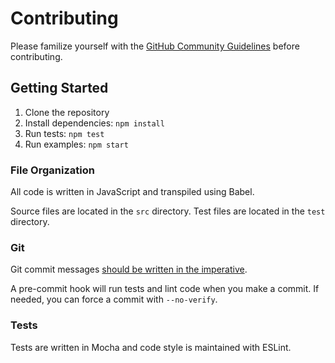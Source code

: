 # Contributing
Please familize yourself with the [GitHub Community Guidelines](https://help.github.com/articles/github-community-guidelines/) before contributing. 

## Getting Started

1. Clone the repository
2. Install dependencies: `npm install`
3. Run tests: `npm test`
4. Run examples: `npm start`

### File Organization
All code is written in JavaScript and transpiled using Babel. 

Source files are located in the `src` directory. Test files are located in the `test` directory.

### Git
Git commit messages [should be written in the imperative](http://chris.beams.io/posts/git-commit/). 

A pre-commit hook will run tests and lint code when you make a commit. If needed, you can force a commit with `--no-verify`.

### Tests
Tests are written in Mocha and code style is maintained with ESLint.
